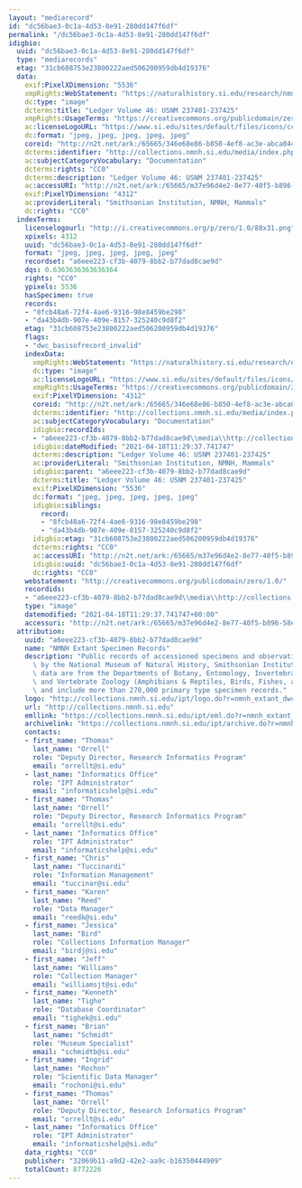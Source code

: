 ```yaml
---
layout: "mediarecord"
id: "dc56bae3-0c1a-4d53-8e91-280dd147f6df"
permalink: "/dc56bae3-0c1a-4d53-8e91-280dd147f6df"
idigbio:
  uuid: "dc56bae3-0c1a-4d53-8e91-280dd147f6df"
  type: "mediarecords"
  etag: "31cb608753e23800222aed506200959db4d19376"
  data:
    exif:PixelXDimension: "5536"
    xmpRights:WebStatement: "https://naturalhistory.si.edu/research/nmnh-collections/museum-collections-policies"
    dc:type: "image"
    dcterms:title: "Ledger Volume 46: USNM 237401-237425"
    xmpRights:UsageTerms: "https://creativecommons.org/publicdomain/zero/1.0/"
    ac:licenseLogoURL: "https://www.si.edu/sites/default/files/icons/cc0.svg"
    dc:format: "jpeg, jpeg, jpeg, jpeg, jpeg"
    coreid: "http://n2t.net/ark:/65665/346e68e86-b850-4ef8-ac3e-abca044715ab"
    dcterms:identifier: "http://collections.nmnh.si.edu/media/index.php?irn=14602932"
    ac:subjectCategoryVocabulary: "Documentation"
    dcterms:rights: "CC0"
    dcterms:description: "Ledger Volume 46: USNM 237401-237425"
    ac:accessURI: "http://n2t.net/ark:/65665/m37e96d4e2-8e77-40f5-b896-58ec63c97ab8"
    exif:PixelYDimension: "4312"
    ac:providerLiteral: "Smithsonian Institution, NMNH, Mammals"
    dc:rights: "CC0"
  indexTerms:
    licenselogourl: "http://i.creativecommons.org/p/zero/1.0/88x31.png"
    xpixels: 4312
    uuid: "dc56bae3-0c1a-4d53-8e91-280dd147f6df"
    format: "jpeg, jpeg, jpeg, jpeg, jpeg"
    recordset: "a6eee223-cf3b-4079-8bb2-b77dad8cae9d"
    dqs: 0.6363636363636364
    rights: "CC0"
    ypixels: 5536
    hasSpecimen: true
    records:
    - "8fcb48a6-72f4-4ae6-9316-98e8459be298"
    - "da43b4db-907e-409e-8157-325240c9d8f2"
    etag: "31cb608753e23800222aed506200959db4d19376"
    flags:
    - "dwc_basisofrecord_invalid"
    indexData:
      xmpRights:WebStatement: "https://naturalhistory.si.edu/research/nmnh-collections/museum-collections-policies"
      dc:type: "image"
      ac:licenseLogoURL: "https://www.si.edu/sites/default/files/icons/cc0.svg"
      xmpRights:UsageTerms: "https://creativecommons.org/publicdomain/zero/1.0/"
      exif:PixelYDimension: "4312"
      coreid: "http://n2t.net/ark:/65665/346e68e86-b850-4ef8-ac3e-abca044715ab"
      dcterms:identifier: "http://collections.nmnh.si.edu/media/index.php?irn=14602932"
      ac:subjectCategoryVocabulary: "Documentation"
      idigbio:recordIds:
      - "a6eee223-cf3b-4079-8bb2-b77dad8cae9d\\media\\http://collections.nmnh.si.edu/media/index.php?irn=14602932"
      idigbio:dateModified: "2021-04-18T11:29:37.741747"
      dcterms:description: "Ledger Volume 46: USNM 237401-237425"
      ac:providerLiteral: "Smithsonian Institution, NMNH, Mammals"
      idigbio:parent: "a6eee223-cf3b-4079-8bb2-b77dad8cae9d"
      dcterms:title: "Ledger Volume 46: USNM 237401-237425"
      exif:PixelXDimension: "5536"
      dc:format: "jpeg, jpeg, jpeg, jpeg, jpeg"
      idigbio:siblings:
        record:
        - "8fcb48a6-72f4-4ae6-9316-98e8459be298"
        - "da43b4db-907e-409e-8157-325240c9d8f2"
      idigbio:etag: "31cb608753e23800222aed506200959db4d19376"
      dcterms:rights: "CC0"
      ac:accessURI: "http://n2t.net/ark:/65665/m37e96d4e2-8e77-40f5-b896-58ec63c97ab8"
      idigbio:uuid: "dc56bae3-0c1a-4d53-8e91-280dd147f6df"
      dc:rights: "CC0"
    webstatement: "http://creativecommons.org/publicdomain/zero/1.0/"
    recordids:
    - "a6eee223-cf3b-4079-8bb2-b77dad8cae9d\\media\\http://collections.nmnh.si.edu/media/index.php?irn=14602932"
    type: "image"
    datemodified: "2021-04-18T11:29:37.741747+00:00"
    accessuri: "http://n2t.net/ark:/65665/m37e96d4e2-8e77-40f5-b896-58ec63c97ab8"
  attribution:
    uuid: "a6eee223-cf3b-4079-8bb2-b77dad8cae9d"
    name: "NMNH Extant Specimen Records"
    description: "Public records of accessioned specimens and observations curated\
      \ by the National Museum of Natural History, Smithsonian Institution. These\
      \ data are from the Departments of Botany, Entomology, Invertebrate Zoology\
      \ and Vertebrate Zoology (Amphibians & Reptiles, Birds, Fishes, and Mammals)\
      \ and include more than 270,000 primary type specimen records."
    logo: "http://collections.nmnh.si.edu/ipt/logo.do?r=nmnh_extant_dwc-a"
    url: "http://collections.nmnh.si.edu"
    emllink: "https://collections.nmnh.si.edu/ipt/eml.do?r=nmnh_extant_dwc-a"
    archivelink: "https://collections.nmnh.si.edu/ipt/archive.do?r=nmnh_extant_dwc-a"
    contacts:
    - first_name: "Thomas"
      last_name: "Orrell"
      role: "Deputy Director, Research Informatics Program"
      email: "orrellt@si.edu"
    - last_name: "Informatics Office"
      role: "IPT Administrator"
      email: "informaticshelp@si.edu"
    - first_name: "Thomas"
      last_name: "Orrell"
      role: "Deputy Director, Research Informatics Program"
      email: "orrellt@si.edu"
    - last_name: "Informatics Office"
      role: "IPT Administrator"
      email: "informaticshelp@si.edu"
    - first_name: "Chris"
      last_name: "Tuccinardi"
      role: "Information Management"
      email: "tuccinar@si.edu"
    - first_name: "Karen"
      last_name: "Reed"
      role: "Data Manager"
      email: "reedk@si.edu"
    - first_name: "Jessica"
      last_name: "Bird"
      role: "Collections Information Manager"
      email: "birdj@si.edu"
    - first_name: "Jeff"
      last_name: "Williams"
      role: "Collection Manager"
      email: "williamsjt@si.edu"
    - first_name: "Kenneth"
      last_name: "Tighe"
      role: "Database Coordinator"
      email: "tighek@si.edu"
    - first_name: "Brian"
      last_name: "Schmidt"
      role: "Museum Specialist"
      email: "schmidtb@si.edu"
    - first_name: "Ingrid"
      last_name: "Rochon"
      role: "Scientific Data Manager"
      email: "rochoni@si.edu"
    - first_name: "Thomas"
      last_name: "Orrell"
      role: "Deputy Director, Research Informatics Program"
      email: "orrellt@si.edu"
    - last_name: "Informatics Office"
      role: "IPT Administrator"
      email: "informaticshelp@si.edu"
    data_rights: "CC0"
    publisher: "32069b11-a9d2-42e2-aa9c-b16350444909"
    totalCount: 8772226
---
```

